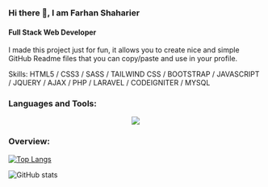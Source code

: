 ### Hi there 👋, I am Farhan Shaharier
#### Full Stack Web Developer
I made this project just for fun, it allows you to create nice and simple GitHub Readme files that you can copy/paste and use in your profile.

Skills:  HTML5 / CSS3 / SASS / TAILWIND CSS / BOOTSTRAP / JAVASCRIPT / JQUERY /  AJAX / PHP / LARAVEL / CODEIGNITER / MYSQL

<h3 align="left">Languages and Tools:</h3>
<p align="center">
  <a href="https://go-skill-icons.vercel.app/">
    <img src="https://go-skill-icons.vercel.app/api/icons?i=html,css,bootstrap,tailwind,js,jquery,react,php,laravel,codeigniter,npm,webpack,vite" />
  </a>
</p>

<h3 align="left">Overview:</h3>

[![Top Langs](https://github-readme-stats.vercel.app/api/top-langs/?username=fshaharier96)](https://github.com/anuraghazra/github-readme-stats)

![GitHub stats](https://github-readme-stats.vercel.app/api?username=fshaharier96&show_icons=true)  



